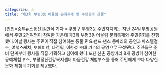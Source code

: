 ```yaml
---
categories: a
title: "제3회 부평3동 어울림 문화축제 및 주민총회 진행"
---
```

[인천=중부뉴스통신]김만식 기자 = 부평구 부평3동 주민자치회는 지난 24일 부평공원에서 주민 2천여명이 참여한 가운데 제3회 부평3동 어울림 문화축제와 주민총회를 진행했다.이날 행사는 주민이 직접 참여하는 풍물·민요·밴드·댄스 동아리의 공연과 파스텔걸스, 여행스케치, 보헤미안, 나건필, 이찬성 초대 가수의 공연으로 구성됐다. 주민들은 준비 단계부터 행사를 직접 기획하고 참여해 왔다.또한 신촌 공방거리 8개 공방이 참여한 공예체험 부스, 부평정신건강복지센터 마음건강 체험부스를 통해 주민에게 보다 다양한 문화 체험의 기회를 제공했다.